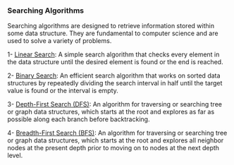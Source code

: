 ### Searching Algorithms

Searching algorithms are designed to retrieve information stored within some data structure. They are fundamental to computer science and are used to solve a variety of problems. 

1- [Linear Search](./linear.md): A simple search algorithm that checks every element in the data structure until the desired element is found or the end is reached.

2- [Binary Search](./binary.md): An efficient search algorithm that works on sorted data structures by repeatedly dividing the search interval in half until the target value is found or the interval is empty.

3- [Depth-First Search (DFS)](./depth-first.md): An algorithm for traversing or searching tree or graph data structures, which starts at the root and explores as far as possible along each branch before backtracking.

4- [Breadth-First Search (BFS)](./breadth-first.md): An algorithm for traversing or searching tree or graph data structures, which starts at the root and explores all neighbor nodes at the present depth prior to moving on to nodes at the next depth level.
